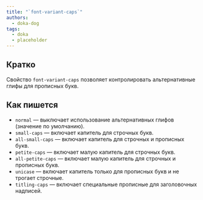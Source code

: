 ```yaml
---
title: "`font-variant-caps`"
authors:
  - doka-dog
tags:
  - doka
  - placeholder
---
```


## Кратко

Свойство `font-variant-caps` позволяет контролировать альтернативные глифы для прописных букв.

## Как пишется

- `normal` — выключает использование альтернативных глифов (значение по умолчанию).
- `small-caps` — включает капитель для строчных букв.
- `all-small-caps` — включает капитель для строчных и прописных букв.
- `petite-caps` — включает малую капитель для строчных букв.
- `all-petite-caps` — включает малую капитель для строчных и прописных букв.
- `unicase` — включает капитель только для прописных букв и не трогает строчные.
- `titling-caps` — включает специальные прописные для заголовочных надписей.
